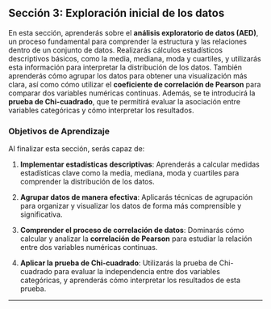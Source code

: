 ## Sección 3: Exploración inicial de los datos

En esta sección, aprenderás sobre el **análisis exploratorio de datos (AED)**, un proceso fundamental para comprender la estructura y las relaciones dentro de un conjunto de datos. Realizarás cálculos estadísticos descriptivos básicos, como la media, mediana, moda y cuartiles, y utilizarás esta información para interpretar la distribución de los datos. También aprenderás cómo agrupar los datos para obtener una visualización más clara, así como cómo utilizar el **coeficiente de correlación de Pearson** para comparar dos variables numéricas continuas. Además, se te introducirá la **prueba de Chi-cuadrado**, que te permitirá evaluar la asociación entre variables categóricas y cómo interpretar los resultados.

### Objetivos de Aprendizaje

Al finalizar esta sección, serás capaz de:

1. **Implementar estadísticas descriptivas**: Aprenderás a calcular medidas estadísticas clave como la media, mediana, moda y cuartiles para comprender la distribución de los datos.

2. **Agrupar datos de manera efectiva**: Aplicarás técnicas de agrupación para organizar y visualizar los datos de forma más comprensible y significativa.

3. **Comprender el proceso de correlación de datos**: Dominarás cómo calcular y analizar la **correlación de Pearson** para estudiar la relación entre dos variables numéricas continuas.

4. **Aplicar la prueba de Chi-cuadrado**: Utilizarás la prueba de Chi-cuadrado para evaluar la independencia entre dos variables categóricas, y aprenderás cómo interpretar los resultados de esta prueba.

---


